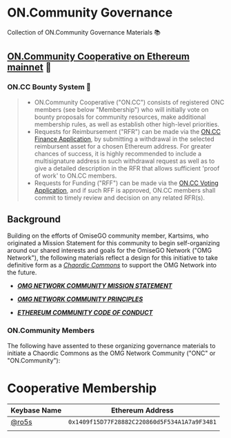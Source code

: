 # ON.Community Governance
Collection of ON.Community Governance Materials 📚

## [ON.Community Cooperative on Ethereum mainnet](https://mainnet.aragon.org/#/oncommunity.aragonid.eth) 🦅 
### ON.CC Bounty System 💸
>* ON.Community Cooperative ("ON.CC") consists of registered ONC members (see below "Membership") who will initially vote on bounty proposals for community resources, make additional membership rules, as well as establish other high-level priorities.
>* Requests for Reimbursement ("RFR") can be made via the [ON.CC Finance Application](https://mainnet.aragon.org/#/oncommunity.aragonid.eth/0x68db69930aefb0277384865ae92c2cd1acc87145), by submitting a withdrawal in the selected reimbursent asset for a chosen Ethereum address. For greater chances of success, it is highly recommended to include a multisignature address in such withdrawal request as well as to give a detailed description in the RFR that allows sufficient 'proof of work' to ON.CC members.
>* Requests for Funding ("RFF") can be made via the [ON.CC Voting Application](https://mainnet.aragon.org/#/oncommunity.aragonid.eth/0xae974ac35f728a51a8b685dda53c675116b2a76b), and if such RFF is approved, ON.CC members shall commit to timely review and decision on any related RFR(s).

## Background

Building on the efforts of OmiseGO community member, Kartsims, who originated a Mission Statement for this community to begin self-organizing around our shared interests and goals for the OmiseGO Network ("OMG Network"), the following materials reflect a design for this  initiative to take definitive form as a *[Chaordic Commons](http://www.chaordic.org/)* to support the OMG Network into the future.

* ***[OMG NETWORK COMMUNITY MISSION STATEMENT](.github/Governance/Materials/Mission_Statement.md)*** 

* ***[OMG NETWORK COMMUNITY PRINCIPLES](.github/Governance/Materials/Principles.md)***

* ***[ETHEREUM COMMUNITY CODE OF CONDUCT](.github/Governance/Materials/Code_of_Conduct.md)***

### ON.Community Members
The following have assented to these organizing governance materials to initiate a Chaordic Commons as the OMG Network Community ("ONC" or "ON.Community"):

# Cooperative Membership
| Keybase Name | Ethereum Address |
|----------|:-------------:|
| [@ro5s](https://keybase.io/ro5s) | `0x1409f15D77F28882C220860d5F534A1A7a9F3481` |
| | |
